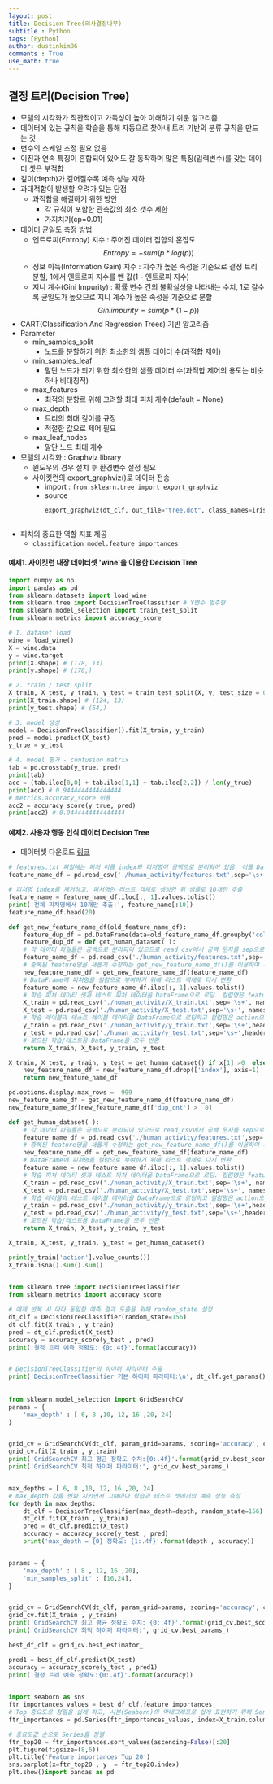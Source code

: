 ```yaml
---
layout: post
title: Decision Tree(의사결정나무)
subtitle : Python
tags: [Python]
author: dustinkim86
comments : True
use_math: true
---
```




## 결정 트리(Decision Tree)
- 모델의 시각화가 직관적이고 가독성이 높아 이해하기 쉬운 알고리즘
- 데이터에 있는 규칙을 학습을 통해 자동으로 찾아내 트리 기반의 분류 규칙을 만드는 것
- 변수의 스케일 조정 필요 없음
- 이진과 연속 특징이 혼합되어 있어도 잘 동작하며 많은 특징(입력변수)를 갖는 데이터 셋은 부적합
- 깊이(depth)가 깊어질수록 예측 성능 저하
- 과대적합이 발생할 우려가 있는 단점
	- 과적합을 해결하기 위한 방안
		- 각 규칙이 포함한 관측값의 최소 갯수 제한
		- 가지치기(cp=0.01)
- 데이터 균일도 측정 방법
	- 엔트로피(Entropy) 지수 : 주어진 데이터 집합의 혼잡도
		$$
		Entropy = -sum(p * log(p))
		$$
	- 정보 이득(Information Gain) 지수 : 지수가 높은 속성을 기준으로 결정 트리 분할, 1에서 엔트로피 지수를 뺀  값(1 - 엔트로피 지수)
	- 지니 계수(Gini Impurity) : 확률 변수 간의 불확실성을 나타내는 수치, 1로 갈수록 균일도가 높으므로 지니 계수가 높은 속성을 기준으로 분할
		$$
		Gini impurity = sum(p * (1-p))
		$$
- CART(Classification And Regression Trees) 기반 알고리즘
- Parameter
	- min_samples_split
		- 노드를 분할하기 위한 최소한의 샘플 데이터 수(과적합 제어)
	- min_samples_leaf
		- 말단 노드가 되기 위한 최소한의 샘플 데이터 수(과적합 제어의 용도는 비슷하나 비대칭적)
	- max_features
		- 최적의 분항르 위해 고려할 최대 피처 개수(default = None)
	- max_depth
		- 트리의 최대 깊이를 규정
		- 적절한 값으로 제어 필요
	- max_leaf_nodes
		- 말단 노드 최대 개수
- 모델의 시각화 : Graphviz library
	- 윈도우의 경우 설치 후 환경변수 설정 필요
	- 사이킷런의 export_graphviz()로 데이터 전송
		- import : `from sklearn.tree import export_graphviz`
		- source
			```python
			export_graphviz(dt_clf, out_file="tree.dot", class_names=iris_data.target_names, feature_names = iris_data.feature_names, impurity=True, filled=True)
	  ```
- 피처의 중요한 역할 지표 제공
	 - `classification_model.feature_importances_`

#### 예제1. 사이킷런 내장 데이터셋 'wine'을 이용한 Decision Tree
```python
import numpy as np
import pandas as pd
from sklearn.datasets import load_wine
from sklearn.tree import DecisionTreeClassifier # Y변수 범주형
from sklearn.model_selection import train_test_split
from sklearn.metrics import accuracy_score

# 1. dataset load
wine = load_wine()
X = wine.data
y = wine.target
print(X.shape) # (178, 13)
print(y.shape) # (178,)

# 2. train / test split
X_train, X_test, y_train, y_test = train_test_split(X, y, test_size = 0.3, random_state = 123)
print(X_train.shape) # (124, 13)
print(y_test.shape) # (54,)

# 3. model 생성
model = DecisionTreeClassifier().fit(X_train, y_train)
pred = model.predict(X_test)
y_true = y_test

# 4. model 평가 - confusion matrix
tab = pd.crosstab(y_true, pred)
print(tab)
acc = (tab.iloc[0,0] + tab.iloc[1,1] + tab.iloc[2,2]) / len(y_true)
print(acc) # 0.9444444444444444
# metrics.accuracy_score 이용
acc2 = accuracy_score(y_true, pred)
print(acc2) # 0.9444444444444444
```

#### 예제2. 사용자 행동 인식 데이터 Decision Tree
- 데이터셋 다운로드 [링크](https://archive.ics.uci.edu/ml/datasets/human+activity+recognition+using+smartphones)  

```python
# features.txt 파일에는 피처 이름 index와 피처명이 공백으로 분리되어 있음. 이를 DataFrame으로 로드.
feature_name_df = pd.read_csv('./human_activity/features.txt',sep='\s+', header=None,names = ['column_index','column_name'])

# 피처명 index를 제거하고, 피처명만 리스트 객체로 생성한 뒤 샘플로 10개만 추출
feature_name = feature_name_df.iloc[:, 1].values.tolist()
print('전체 피처명에서 10개만 추출:', feature_name[:10])
feature_name_df.head(20)

def get_new_feature_name_df(old_feature_name_df):
	feature_dup_df = pd.DataFrame(data=old_feature_name_df.groupby('column_name').cumcount(), columns=['dup_cnt'])
	feature_dup_df = def get_human_dataset( ):
	# 각 데이터 파일들은 공백으로 분리되어 있으므로 read_csv에서 공백 문자를 sep으로 할당.
	feature_name_df = pd.read_csv('./human_activity/features.txt',sep='\s+', header=None,names=['column_index','column_name'])
	# 중복된 feature명을 새롭게 수정하는 get_new_feature_name_df()를 이용하여 새로운 feature명 DataFrame생성
	new_feature_name_df = get_new_feature_name_df(feature_name_df)
	# DataFrame에 피처명을 컬럼으로 부여하기 위해 리스트 객체로 다시 변환
	feature_name = new_feature_name_df.iloc[:, 1].values.tolist()
	# 학습 피처 데이터 셋과 테스트 피처 데이터을 DataFrame으로 로딩. 컬럼명은 feature_name 적용
	X_train = pd.read_csv('./human_activity/X_train.txt',sep='\s+', names=feature_name )
	X_test = pd.read_csv('./human_activity/X_test.txt',sep='\s+', names=feature_name)
	# 학습 레이블과 테스트 레이블 데이터을 DataFrame으로 로딩하고 컬럼명은 action으로 부여
	y_train = pd.read_csv('./human_activity/y_train.txt',sep='\s+',header=None,names=['action'])
	y_test = pd.read_csv('./human_activity/y_test.txt',sep='\s+',header=None,names=['action'])
	# 로드된 학습/테스트용 DataFrame을 모두 반환
	return X_train, X_test, y_train, y_test

X_train, X_test, y_train, y_test = get_human_dataset() if x[1] >0  else x[0] , axis=1)
	new_feature_name_df = new_feature_name_df.drop(['index'], axis=1)
	return new_feature_name_df

pd.options.display.max_rows =  999
new_feature_name_df = get_new_feature_name_df(feature_name_df)
new_feature_name_df[new_feature_name_df['dup_cnt'] >  0]

def get_human_dataset( ):
	# 각 데이터 파일들은 공백으로 분리되어 있으므로 read_csv에서 공백 문자를 sep으로 할당
	feature_name_df = pd.read_csv('./human_activity/features.txt',sep='\s+', header=None,names=['column_index','column_name'])
	# 중복된 feature명을 새롭게 수정하는 get_new_feature_name_df()를 이용하여 새로운 feature명 DataFrame생성
	new_feature_name_df = get_new_feature_name_df(feature_name_df)
	# DataFrame에 피처명을 컬럼으로 부여하기 위해 리스트 객체로 다시 변환
	feature_name = new_feature_name_df.iloc[:, 1].values.tolist()
	# 학습 피처 데이터 셋과 테스트 피처 데이터을 DataFrame으로 로딩. 컬럼명은 feature_name 적용
	X_train = pd.read_csv('./human_activity/X_train.txt',sep='\s+', names=feature_name )
	X_test = pd.read_csv('./human_activity/X_test.txt',sep='\s+', names=feature_name)
	# 학습 레이블과 테스트 레이블 데이터을 DataFrame으로 로딩하고 컬럼명은 action으로 부여
	y_train = pd.read_csv('./human_activity/y_train.txt',sep='\s+',header=None,names=['action'])
	y_test = pd.read_csv('./human_activity/y_test.txt',sep='\s+',header=None,names=['action'])
	# 로드된 학습/테스트용 DataFrame을 모두 반환
	return X_train, X_test, y_train, y_test

X_train, X_test, y_train, y_test = get_human_dataset()

print(y_train['action'].value_counts())
X_train.isna().sum().sum()
 

from sklearn.tree import DecisionTreeClassifier
from sklearn.metrics import accuracy_score

# 예제 반복 시 마다 동일한 예측 결과 도출을 위해 random_state 설정
dt_clf = DecisionTreeClassifier(random_state=156)
dt_clf.fit(X_train , y_train)
pred = dt_clf.predict(X_test)
accuracy = accuracy_score(y_test , pred)
print('결정 트리 예측 정확도: {0:.4f}'.format(accuracy))


# DecisionTreeClassifier의 하이퍼 파라미터 추출
print('DecisionTreeClassifier 기본 하이퍼 파라미터:\n', dt_clf.get_params())
 
 
from sklearn.model_selection import GridSearchCV
params = {
	'max_depth' : [ 6, 8 ,10, 12, 16 ,20, 24]
}


grid_cv = GridSearchCV(dt_clf, param_grid=params, scoring='accuracy', cv=5, verbose=1 )
grid_cv.fit(X_train , y_train)
print('GridSearchCV 최고 평균 정확도 수치:{0:.4f}'.format(grid_cv.best_score_))
print('GridSearchCV 최적 하이퍼 파라미터:', grid_cv.best_params_)


max_depths = [ 6, 8 ,10, 12, 16 ,20, 24]
# max_depth 값을 변화 시키면서 그때마다 학습과 테스트 셋에서의 예측 성능 측정
for depth in max_depths:
	dt_clf = DecisionTreeClassifier(max_depth=depth, random_state=156)
	dt_clf.fit(X_train , y_train)
	pred = dt_clf.predict(X_test)
	accuracy = accuracy_score(y_test , pred)
	print('max_depth = {0} 정확도: {1:.4f}'.format(depth , accuracy))


params = {
	'max_depth' : [ 8 , 12, 16 ,20],
	'min_samples_split' : [16,24],
}


grid_cv = GridSearchCV(dt_clf, param_grid=params, scoring='accuracy', cv=5, verbose=1 )
grid_cv.fit(X_train , y_train)
print('GridSearchCV 최고 평균 정확도 수치: {0:.4f}'.format(grid_cv.best_score_))
print('GridSearchCV 최적 하이퍼 파라미터:', grid_cv.best_params_)

best_df_clf = grid_cv.best_estimator_

pred1 = best_df_clf.predict(X_test)
accuracy = accuracy_score(y_test , pred1)
print('결정 트리 예측 정확도:{0:.4f}'.format(accuracy))

  
import seaborn as sns
ftr_importances_values = best_df_clf.feature_importances_
# Top 중요도로 정렬을 쉽게 하고, 시본(Seaborn)의 막대그래프로 쉽게 표현하기 위해 Series변환
ftr_importances = pd.Series(ftr_importances_values, index=X_train.columns )

# 중요도값 순으로 Series를 정렬
ftr_top20 = ftr_importances.sort_values(ascending=False)[:20]
plt.figure(figsize=(8,6))
plt.title('Feature importances Top 20')
sns.barplot(x=ftr_top20 , y  = ftr_top20.index)
plt.show()import pandas as pd
```
